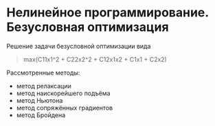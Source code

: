 # Нелинейное программирование. Безусловная оптимизация
Решение задачи безусловной оптимизации вида 
> max(C11x1^2 + C22x2^2 + C12x1x2 + C1x1 + C2x2)

Рассмотренные методы:
- метод релаксации
- метод наискорейшего подъёма
- метод Ньютона
- метод сопряжённых градиентов
- метод Бройдена

